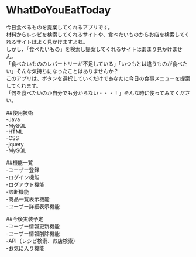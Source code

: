 # WhatDoYouEatToday                

今日食べるものを提案してくれるアプリです。     
材料からレシピを検索してくれるサイトや、食べたいものからお店を検索してくれるサイトはよく見かけますよね。     
しかし、「食べたいもの」を検索し提案してくれるサイトはあまり見かけません。      
「食べたいもののレパートリーが不足している」「いつもとは違うものが食べたい」そんな気持ちになったことはありませんか？      
このアプリは、ボタンを選択していくだけであなたに今日の食事メニューを提案してくれます。      
「何を食べたいのか自分でも分からない・・・！」そんな時に使ってみてください。  

##使用技術        
-Java    
-MySQL    
-HTML    
-CSS    
-jquery    
-MySQL    


##機能一覧      
-ユーザー登録    
-ログイン機能    
-ログアウト機能    
-診断機能    
-商品一覧表示機能    
-ユーザー詳細表示機能    


##今後実装予定    
-ユーザー情報更新機能    
-ユーザー情報削除機能    
-API（レシピ検索、お店検索）    
-お気に入り機能    





